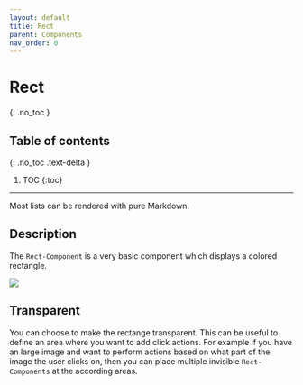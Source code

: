 ```yaml
---
layout: default
title: Rect
parent: Components
nav_order: 0
---
```


# Rect
{: .no_toc }

## Table of contents
{: .no_toc .text-delta }

1. TOC
{:toc}

---

Most lists can be rendered with pure Markdown.

## Description

The `Rect-Component` is a very basic component which displays a colored rectangle.

![]({{site.baseurl}}/assets/components/Rect.png)

## Transparent

You can choose to make the rectange transparent. This can be useful to define an area where you want to add click actions. For example if you have an large image and want to perform actions based on what part of the image the user clicks on, then you can place multiple invisible `Rect-Components` at the according areas.
